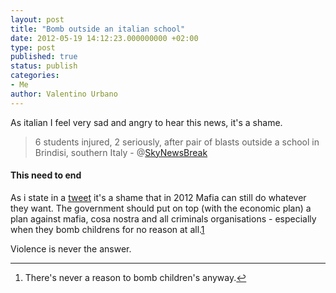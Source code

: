 ```yaml
---
layout: post
title: "Bomb outside an italian school"
date: 2012-05-19 14:12:23.000000000 +02:00
type: post
published: true
status: publish
categories:
- Me
author: Valentino Urbano 
---
```


As italian I feel very sad and angry to hear this news, it's a shame.

> 6 students injured, 2 seriously, after pair of blasts outside a school in Brindisi, southern Italy - @[SkyNewsBreak][0]

#### This need to end

As i state in a [tweet][1] it's a shame that in 2012 Mafia can still do whatever they want. The government should put on top (with the economic plan) a plan against mafia, cosa nostra and all criminals organisations - especially when they bomb childrens for no reason at all.[1][2]

Violence is never the answer.

---

1. There's never a reason to bomb children's anyway.[↩][3]


[0]: https://twitter.com/BreakingNews/statuses/203745377420181504
[1]: https://twitter.com/vale93kotor/statuses/203821700075356160
[2]: #f1-100114
[3]: #r1-100114